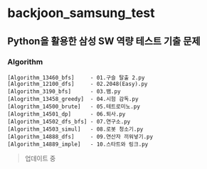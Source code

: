 # backjoon_samsung_test
## Python을 활용한 삼성 SW 역량 테스트 기출 문제

### Algorithm
```
[Algorithm_13460_bfs]     - 01.구슬 탈출 2.py
[Algorithm_12100_dfs]     - 02.2048(Easy).py
[Algorithm_3190_bfs]      - 03.뱀.py
[Alogrithm_13458_greedy]  - 04.시험 감독.py
[Alogrithm_14500_brute]   - 05.테트로미노.py
[Alogrithm_14501_dp]      - 06.퇴사.py
[Algorithm_14502_dfs_bfs] - 07.연구소.py
[Algorithm_14503_simul]   - 08.로봇 청소기.py
[Algorithm_14888_dfs]     - 09.연산자 끼워넣기.py
[Algorithm_14889_imple]   - 10.스타트와 링크.py
```

> 업데이트 중
